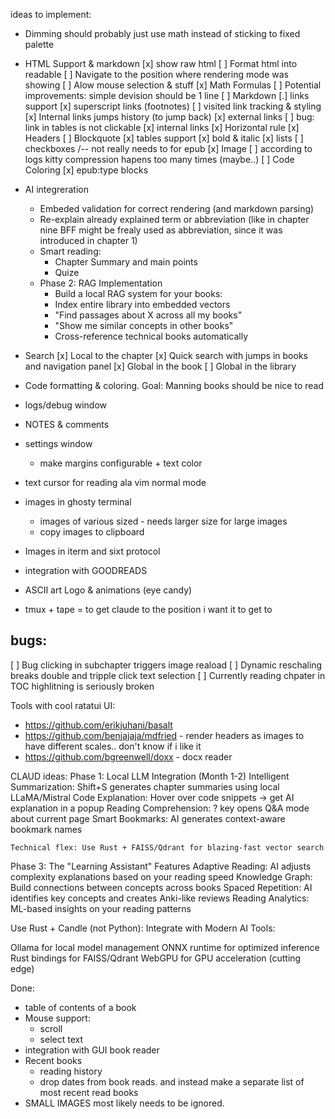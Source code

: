 ideas to implement:
 - Dimming should probably just use math instead of sticking to fixed palette
 - HTML Support & markdown
     [x] show raw html
         [ ] Format html into readable
         [ ] Navigate to the position where rendering mode was showing
         [ ] Alow mouse selection & stuff
     [x] Math Formulas 
        [ ] Potential improvements: simple devision should be 1 line
     [ ] Markdown
         [.] links support 
             [x] superscript links (footnotes)
             [ ] visited link tracking & styling
             [x] Internal links jumps history (to jump back)
             [x] external links
                [ ] bug: link in tables is not clickable
             [x] internal links
         [x] Horizontal rule
         [x] Headers
         [ ] Blockquote
         [x] tables support
         [x] bold & italic 
         [x] lists
         [ ] checkboxes /-- not really needs to for epub
         [x] Image
            [ ] according to logs kitty compression hapens too many times (maybe..)
         [ ] Code Coloring 
         [x] epub:type blocks
 - AI integreration
     - Embeded validation for correct rendering (and markdown parsing) 
     - Re-explain already explained term or abbreviation (like in chapter nine BFF might be frealy used as abbreviation, since it was introduced in chapter 1)
     - Smart reading: 
         - Chapter Summary and main points
         - Quize
     - Phase 2: RAG Implementation 
         - Build a local RAG system for your books:
         - Index entire library into embedded vectors
         - "Find passages about X across all my books"
         - "Show me similar concepts in other books"
         - Cross-reference technical books automatically

 - Search
     [x] Local to the chapter
     [x] Quick search with jumps in books and navigation panel
     [x] Global in the book
     [ ] Global in the library
 - Code formatting & coloring. Goal: Manning books should be nice to read
 - logs/debug window
 - NOTES & comments
 - settings window
     - make margins configurable + text color 
 - text cursor for reading ala vim normal mode

 - images in ghosty terminal
     - images of various sized - needs larger size for large images
     - copy images to clipboard
 - Images in iterm and sixt protocol
 - integration with GOODREADS
 - ASCII art Logo & animations (eye candy)
 
 - tmux + tape = to get claude to the position i want it to get to 

bugs: 
---------------------
[ ] Bug clicking in subchapter triggers image reaload
[ ] Dynamic reschaling breaks double and tripple click text selection
[ ] Currently reading chpater in TOC highlitning is seriously broken


Tools with cool ratatui UI: 
- https://github.com/erikjuhani/basalt
- https://github.com/benjajaja/mdfried  - render headers as images to have different scales.. don't know if i like it
- https://github.com/bgreenwell/doxx - docx reader



CLAUD ideas:
Phase 1: Local LLM Integration (Month 1-2)
    Intelligent Summarization: Shift+S generates chapter summaries using local LLaMA/Mistral
    Code Explanation: Hover over code snippets → get AI explanation in a popup
    Reading Comprehension: ? key opens Q&A mode about current page
    Smart Bookmarks: AI generates context-aware bookmark names


    Technical flex: Use Rust + FAISS/Qdrant for blazing-fast vector search

Phase 3: The "Learning Assistant" Features
    Adaptive Reading: AI adjusts complexity explanations based on your reading speed
    Knowledge Graph: Build connections between concepts across books
    Spaced Repetition: AI identifies key concepts and creates Anki-like reviews
    Reading Analytics: ML-based insights on your reading patterns

Use Rust + Candle (not Python):
Integrate with Modern AI Tools:

Ollama for local model management
ONNX runtime for optimized inference
Rust bindings for FAISS/Qdrant
WebGPU for GPU acceleration (cutting edge)

Done:
 - table of contents of a book
 - Mouse support: 
   - scroll
   - select text
 - integration with GUI book reader 
 - Recent books
     - reading history
     - drop dates from book reads. and instead make a separate list of most recent read books
 - SMALL IMAGES most likely needs to be ignored. 
